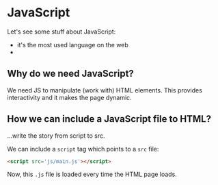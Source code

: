 # JavaScript

Let's see some stuff about JavaScript:

- it's the most used language on the web
-

## Why do we need JavaScript?

We need JS to manipulate (work with) HTML elements. This provides interactivity and it makes the page dynamic.

## How we can include a JavaScript file to HTML?


...write the story from script to src.

We can include a `script` tag which points to a `src` file:

``` html
<script src='js/main.js'></script>
```

Now, this `.js` file is loaded every time the HTML page loads.

